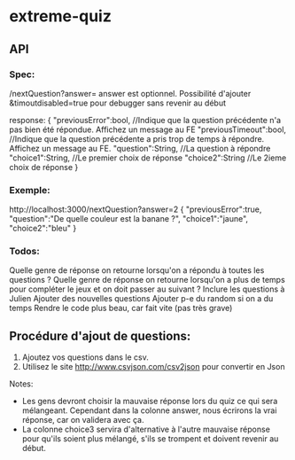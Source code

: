 # extreme-quiz

## API
### Spec:
 /nextQuestion?answer=<Int> answer est optionnel. Possibilité d'ajouter &timoutdisabled=true pour debugger sans revenir au début

 response:
{
    "previousError":bool, //Indique que la question précédente n'a pas bien été répondue. Affichez un message au FE
    "previousTimeout":bool, //Indique que la question précédente a pris trop de temps à répondre. Affichez un message au FE.
    "question":String, //La question à répondre
    "choice1":String, //Le premier choix de réponse
    "choice2":String //Le 2ieme choix de réponse
} 

### Exemple:
http://localhost:3000/nextQuestion?answer=2
{
    "previousError":true, 
    "question":"De quelle couleur est la banane ?",
    "choice1":"jaune",
    "choice2":"bleu"
}


### Todos:
Quelle genre de réponse on retourne lorsqu'on a répondu à toutes les questions ?
Quelle genre de réponse on retourne lorsqu'on a plus de temps pour compléter le jeux et on doit passer au suivant ?
Inclure les questions à Julien
Ajouter des nouvelles questions
Ajouter p-e du random si on a du temps
Rendre le code plus beau, car fait vite (pas très grave)

## Procédure d'ajout de questions:
1. Ajoutez vos questions dans le csv.
2. Utilisez le site http://www.csvjson.com/csv2json pour convertir en Json

Notes: 
* Les gens devront choisir la mauvaise réponse lors du quiz ce qui sera mélangeant. Cependant dans la colonne answer, nous écrirons la vrai réponse, car on validera avec ça.
* La colonne choice3 servira d'alternative à l'autre mauvaise réponse pour qu'ils soient plus mélangé, s'ils se trompent et doivent revenir au début.
